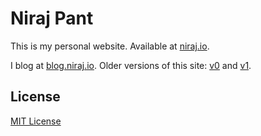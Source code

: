 Niraj Pant
================

This is my personal website. Available at [niraj.io](http://niraj.io). 

I blog at [blog.niraj.io](http://blog.niraj.io). Older versions of this site: [v0](http://niraj.io/v0) and [v1](http://niraj.io/).

## License
[MIT License](LICENSE)
